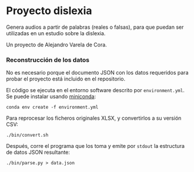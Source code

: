 # Proyecto dislexia 

Genera audios a partir de palabras (reales o falsas), para que puedan ser utilizadas en un estudio sobre la dislexia.

Un proyecto de Alejandro Varela de Cora.

### Reconstrucción de los datos

No es necesario porque el documento JSON con los datos requeridos para probar el proyecto está incluido en el repositorio.

El código se ejecuta en el entorno software descrito por `environment.yml`. Se puede instalar usando [miniconda](https://docs.anaconda.com/miniconda/):

```shell
conda env create -f environment.yml
```

Para reprocesar los ficheros originales XLSX, y convertirlos a su versión CSV:

```shell
./bin/convert.sh
```

Después, corre el programa que los toma y emite por `stdout` la estructura de datos JSON resultante:

```shell
./bin/parse.py > data.json
```
